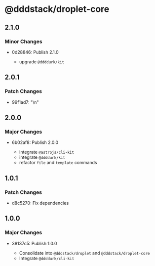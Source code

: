 # @dddstack/droplet-core

## 2.1.0

### Minor Changes

- 0d28846: Publish 2.1.0

  - upgrade `@ddddurk/kit`

## 2.0.1

### Patch Changes

- 99f1ad7: "\n"

## 2.0.0

### Major Changes

- 6b02af8: Publish 2.0.0

  - integrate `@astrojs/cli-kit`
  - integrate `@ddddurk/kit`
  - refactor `file` and `template` commands

## 1.0.1

### Patch Changes

- d8c5270: Fix dependencies

## 1.0.0

### Major Changes

- 38137c5: Publish 1.0.0

  - Consolidate into `@dddstack/droplet` and `@dddstack/droplet-core`
  - Integrate `@ddddurk/cli-kit`
